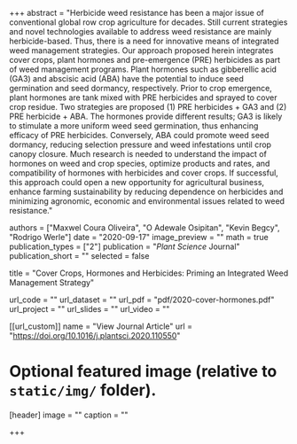 +++
abstract = "Herbicide weed resistance has been a major issue of conventional global row crop agriculture for decades. Still current strategies and novel technologies available to address weed resistance are mainly herbicide-based. Thus, there is a need for innovative means of integrated weed management strategies. Our approach proposed herein integrates cover crops, plant hormones and pre-emergence (PRE) herbicides as part of weed management programs. Plant hormones such as gibberellic acid (GA3) and abscisic acid (ABA) have the potential to induce seed germination and seed dormancy, respectively. Prior to crop emergence, plant hormones are tank mixed with PRE herbicides and sprayed to cover crop residue. Two strategies are proposed (1) PRE herbicides + GA3 and (2) PRE herbicide + ABA. The hormones provide different results; GA3 is likely to stimulate a more uniform weed seed germination, thus enhancing efficacy of PRE herbicides. Conversely, ABA could promote weed seed dormancy, reducing selection pressure and weed infestations until crop canopy closure. Much research is needed to understand the impact of hormones on weed and crop species, optimize products and rates, and compatibility of hormones with herbicides and cover crops. If successful, this approach could open a new opportunity for agricultural business, enhance farming sustainability by reducing dependence on herbicides and minimizing agronomic, economic and environmental issues related to weed resistance."

authors = ["Maxwel Coura Oliveira", "O Adewale Osipitan", "Kevin Begcy", "Rodrigo Werle"]
date = "2020-09-17"
image_preview = ""
math = true
publication_types = ["2"]
publication = "*Plant Science* Journal"
publication_short = ""
selected = false

title = "Cover Crops, Hormones and Herbicides: Priming an Integrated Weed Management Strategy"

url_code = ""
url_dataset = ""
url_pdf = "pdf/2020-cover-hormones.pdf"
url_project = ""
url_slides = ""
url_video = ""

[[url_custom]]
name = "View Journal Article"
url = "https://doi.org/10.1016/j.plantsci.2020.110550"

# Optional featured image (relative to `static/img/` folder).
[header]
image = ""
caption = ""

+++
